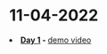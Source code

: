 # 11-04-2022
<b><li><a href="https://github.com/dev-kumaresan/HTML-CSS-JS/tree/main/Day1"> Day 1</a> - </b>
<a href="https://user-images.githubusercontent.com/100152824/162900207-c3ee84dc-84d2-4d19-a0da-dde13287b911.mp4">demo video</a>
